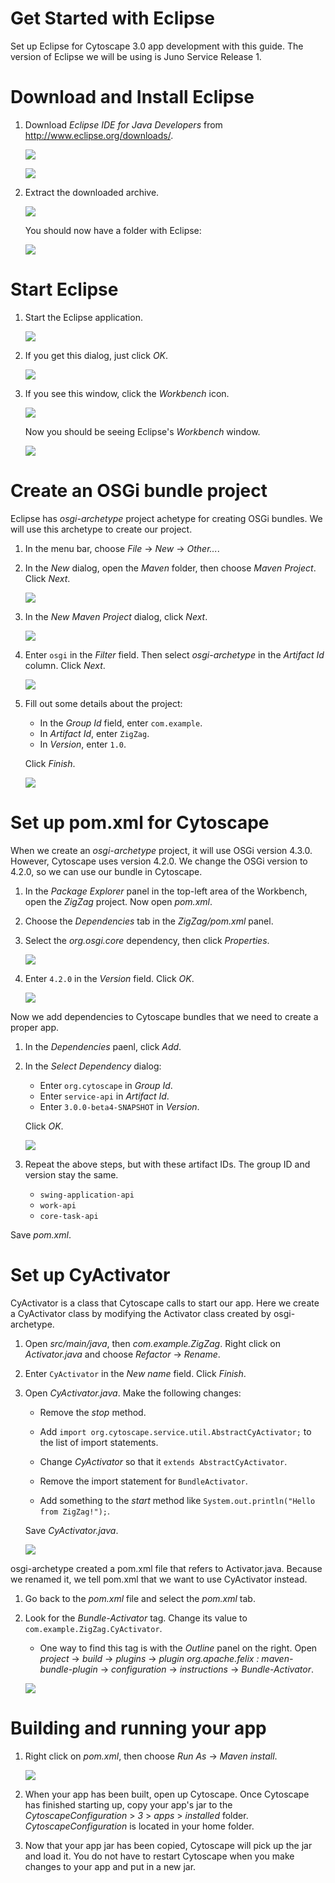 # Get Started with Eclipse

Set up Eclipse for Cytoscape 3.0 app development with this guide.
The version of Eclipse we will be using is Juno Service Release 1.

# Download and Install Eclipse

 1. Download _Eclipse IDE for Java Developers_ from <http://www.eclipse.org/downloads/>.

    ![](download1.png)

    ![](download2.png)

 1. Extract the downloaded archive.

    ![](extract.png)

    You should now have a folder with Eclipse:

    ![](extract2.png)

# Start Eclipse

 1. Start the Eclipse application.

    ![](launch.png)

 1. If you get this dialog, just click _OK_.

    ![](workspacesetup.png)

 1. If you see this window, click the _Workbench_ icon.

    ![](welcomescreen.png)

    Now you should be seeing Eclipse's _Workbench_ window.

    ![](workspace.png)

# Create an OSGi bundle project

Eclipse has _osgi-archetype_ project achetype for creating OSGi bundles. We will use this
archetype to create our project.

 1. In the menu bar, choose _File_ &rarr; _New_ &rarr; _Other..._.

 1. In the _New_ dialog, open the _Maven_ folder, then choose _Maven Project_. Click _Next_.

    ![](newmvnproj.png)

 1. In the _New Maven Project_ dialog, click _Next_.

    ![](newmvnproj2.png)

 1. Enter `osgi` in the _Filter_ field. Then select _osgi-archetype_ in the _Artifact Id_ column.
    Click _Next_.

    ![](newmvnproj3.png)

 1. Fill out some details about the project:
    - In the _Group Id_ field, enter `com.example`.
    - In _Artifact Id_, enter `ZigZag`.
    - In _Version_, enter `1.0`.

    Click _Finish_.

    ![](newmvnproj4.png)

# Set up pom.xml for Cytoscape

When we create an _osgi-archetype_ project, it will use OSGi version 4.3.0. However, Cytoscape
uses version 4.2.0. We change the OSGi version to 4.2.0, so we can use our bundle in Cytoscape.

 1. In the _Package Explorer_ panel in the top-left area of the Workbench, open the
    _ZigZag_ project. Now open _pom.xml_.

 1. Choose the _Dependencies_ tab in the _ZigZag/pom.xml_ panel.

 1. Select the _org.osgi.core_ dependency, then click _Properties_.

    ![](osgi-version.png)

 1. Enter `4.2.0` in the _Version_ field. Click _OK_.

    ![](osgi-version2.png)

Now we add dependencies to Cytoscape bundles that we need to create a proper app.

 1. In the _Dependencies_ paenl, click _Add_.

 1. In the _Select Dependency_ dialog:

    - Enter `org.cytoscape` in _Group Id_.
    - Enter `service-api` in _Artifact Id_.
    - Enter `3.0.0-beta4-SNAPSHOT` in _Version_.

    Click _OK_.

    ![](add-dep-serviceapi.png)

 1. Repeat the above steps, but with these artifact IDs. The group ID and version stay the same.

    - `swing-application-api`
    - `work-api`
    - `core-task-api`

Save _pom.xml_.

# Set up CyActivator

CyActivator is a class that Cytoscape calls to start our app. Here we create a CyActivator class by
modifying the Activator class created by osgi-archetype.

 1. Open _src/main/java_, then _com.example.ZigZag_. Right click on _Activator.java_ and choose
    _Refactor_ &rarr; _Rename_.

 1. Enter `CyActivator` in the _New name_ field. Click _Finish_.

 1. Open _CyActivator.java_. Make the following changes:

    - Remove the _stop_ method.

    - Add `import org.cytoscape.service.util.AbstractCyActivator;` to the list of import statements.

    - Change _CyActivator_ so that it `extends AbstractCyActivator`.

    - Remove the import statement for `BundleActivator`.

    - Add something to the _start_ method like `System.out.println("Hello from ZigZag!");`.

    Save _CyActivator.java_.

    ![](cyactivator.png)

osgi-archetype created a pom.xml file that refers to Activator.java. Because we renamed it,
we tell pom.xml that we want to use CyActivator instead.

 1. Go back to the _pom.xml_ file and select the _pom.xml_ tab.

 1. Look for the _Bundle-Activator_ tag. Change its value to `com.example.ZigZag.CyActivator`.
    - One way to find this tag is with the _Outline_ panel on the right. Open
      _project_ &rarr; _build_ &rarr; _plugins_ &rarr; _plugin org.apache.felix : maven-bundle-plugin_
      &rarr; _configuration_ &rarr; _instructions_ &rarr; _Bundle-Activator_.

    ![](bundleactivator.png)

# Building and running your app

 1. Right click on _pom.xml_, then choose _Run As_ &rarr; _Maven install_.

    ![](mvninstall.png)

 1. When your app has been built, open up Cytoscape. Once Cytoscape has finished starting up,
    copy your app's jar to the  _CytoscapeConfiguration_ > _3_ > _apps_ > _installed_ folder.
    _CytoscapeConfiguration_ is located in your home folder.

 1. Now that your app jar has been copied, Cytoscape will pick up the jar and load it. You do
    not have to restart Cytoscape when you make changes to your app and put in a new jar.
